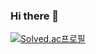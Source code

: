 ### Hi there 👋

[![Solved.ac프로필](http://mazassumnida.wtf/api/v2/generate_badge?boj=megaton920)](https://solved.ac/megaton920)

<!--
**megaton920/megaton920** is a ✨ _special_ ✨ repository because its `README.md` (this file) appears on your GitHub profile.

Here are some ideas to get you started:

- 🔭 I’m currently working on ...
- 🌱 I’m currently learning ...
- 👯 I’m looking to collaborate on ...
- 🤔 I’m looking for help with ...
- 💬 Ask me about ...
- 📫 How to reach me: ...
- 😄 Pronouns: ...
- ⚡ Fun fact: ...
-->
